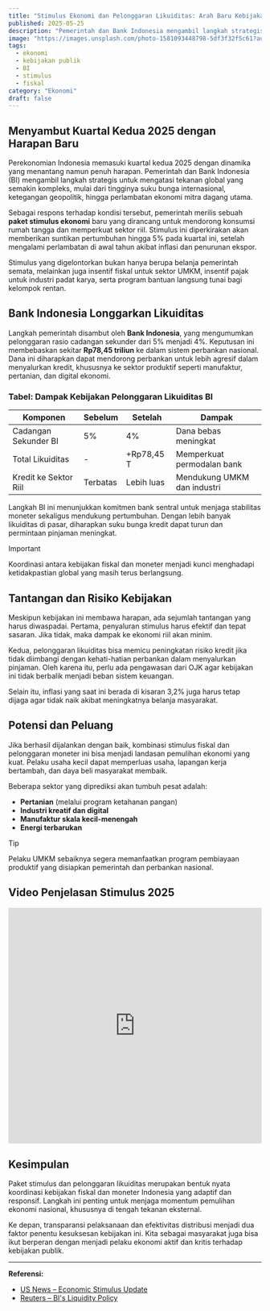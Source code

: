 ```yaml
---
title: "Stimulus Ekonomi dan Pelonggaran Likuiditas: Arah Baru Kebijakan Publik Indonesia"
published: 2025-05-25
description: "Pemerintah dan Bank Indonesia mengambil langkah strategis melalui stimulus dan pelonggaran likuiditas untuk memperkuat pertumbuhan ekonomi kuartal kedua 2025."
image: "https://images.unsplash.com/photo-1581093448798-5df3f32f5c61?auto=format&fit=crop&w=1600&q=80"
tags: 
  - ekonomi
  - kebijakan publik
  - BI
  - stimulus
  - fiskal
category: "Ekonomi"
draft: false
---
```


## Menyambut Kuartal Kedua 2025 dengan Harapan Baru

Perekonomian Indonesia memasuki kuartal kedua 2025 dengan dinamika yang menantang namun penuh harapan. Pemerintah dan Bank Indonesia (BI) mengambil langkah strategis untuk mengatasi tekanan global yang semakin kompleks, mulai dari tingginya suku bunga internasional, ketegangan geopolitik, hingga perlambatan ekonomi mitra dagang utama.

Sebagai respons terhadap kondisi tersebut, pemerintah merilis sebuah **paket stimulus ekonomi** baru yang dirancang untuk mendorong konsumsi rumah tangga dan memperkuat sektor riil. Stimulus ini diperkirakan akan memberikan suntikan pertumbuhan hingga 5% pada kuartal ini, setelah mengalami perlambatan di awal tahun akibat inflasi dan penurunan ekspor.

Stimulus yang digelontorkan bukan hanya berupa belanja pemerintah semata, melainkan juga insentif fiskal untuk sektor UMKM, insentif pajak untuk industri padat karya, serta program bantuan langsung tunai bagi kelompok rentan.

## Bank Indonesia Longgarkan Likuiditas

Langkah pemerintah disambut oleh **Bank Indonesia**, yang mengumumkan pelonggaran rasio cadangan sekunder dari 5% menjadi 4%. Keputusan ini membebaskan sekitar **Rp78,45 triliun** ke dalam sistem perbankan nasional. Dana ini diharapkan dapat mendorong perbankan untuk lebih agresif dalam menyalurkan kredit, khususnya ke sektor produktif seperti manufaktur, pertanian, dan digital ekonomi.

### Tabel: Dampak Kebijakan Pelonggaran Likuiditas BI

| Komponen                  | Sebelum       | Setelah       | Dampak                          |
|--------------------------|---------------|---------------|---------------------------------|
| Cadangan Sekunder BI     | 5%            | 4%            | Dana bebas meningkat            |
| Total Likuiditas         | -             | +Rp78,45 T    | Memperkuat permodalan bank      |
| Kredit ke Sektor Riil    | Terbatas      | Lebih luas    | Mendukung UMKM dan industri     |

Langkah BI ini menunjukkan komitmen bank sentral untuk menjaga stabilitas moneter sekaligus mendukung pertumbuhan. Dengan lebih banyak likuiditas di pasar, diharapkan suku bunga kredit dapat turun dan permintaan pinjaman meningkat.

> [!IMPORTANT]
> Koordinasi antara kebijakan fiskal dan moneter menjadi kunci menghadapi ketidakpastian global yang masih terus berlangsung.

## Tantangan dan Risiko Kebijakan

Meskipun kebijakan ini membawa harapan, ada sejumlah tantangan yang harus diwaspadai. Pertama, penyaluran stimulus harus efektif dan tepat sasaran. Jika tidak, maka dampak ke ekonomi riil akan minim.

Kedua, pelonggaran likuiditas bisa memicu peningkatan risiko kredit jika tidak diimbangi dengan kehati-hatian perbankan dalam menyalurkan pinjaman. Oleh karena itu, perlu ada pengawasan dari OJK agar kebijakan ini tidak berbalik menjadi beban sistem keuangan.

Selain itu, inflasi yang saat ini berada di kisaran 3,2% juga harus tetap dijaga agar tidak naik akibat meningkatnya belanja masyarakat.

## Potensi dan Peluang

Jika berhasil dijalankan dengan baik, kombinasi stimulus fiskal dan pelonggaran moneter ini bisa menjadi landasan pemulihan ekonomi yang kuat. Pelaku usaha kecil dapat memperluas usaha, lapangan kerja bertambah, dan daya beli masyarakat membaik.

Beberapa sektor yang diprediksi akan tumbuh pesat adalah:

- **Pertanian** (melalui program ketahanan pangan)
- **Industri kreatif dan digital**
- **Manufaktur skala kecil-menengah**
- **Energi terbarukan**

> [!TIP]
> Pelaku UMKM sebaiknya segera memanfaatkan program pembiayaan produktif yang disiapkan pemerintah dan perbankan nasional.

## Video Penjelasan Stimulus 2025

<iframe width="100%" height="468" src="https://www.youtube.com/embed/jCEvGAmxW4E" title="Stimulus Ekonomi Indonesia 2025" frameborder="0" allowfullscreen></iframe>

## Kesimpulan

Paket stimulus dan pelonggaran likuiditas merupakan bentuk nyata koordinasi kebijakan fiskal dan moneter Indonesia yang adaptif dan responsif. Langkah ini penting untuk menjaga momentum pemulihan ekonomi nasional, khususnya di tengah tekanan eksternal.

Ke depan, transparansi pelaksanaan dan efektivitas distribusi menjadi dua faktor penentu kesuksesan kebijakan ini. Kita sebagai masyarakat juga bisa ikut berperan dengan menjadi pelaku ekonomi aktif dan kritis terhadap kebijakan publik.

---

**Referensi:**

- [US News – Economic Stimulus Update](https://money.usnews.com/investing/news/articles/2025-05-24/indonesia-to-launch-economic-stimulus-to-boost-consumption)  
- [Reuters – BI's Liquidity Policy](https://www.reuters.com/sustainability/boards-policy-regulation/indonesia-central-bank-give-nearly-5-billion-flexibility-banks-manage-liquidity-2025-05-26/)
